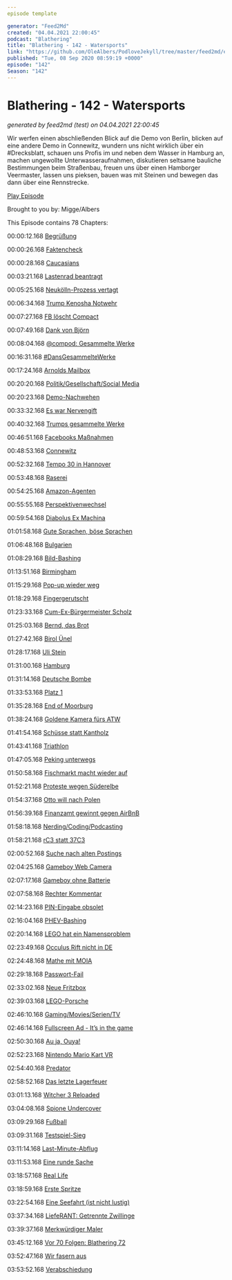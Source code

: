 ```yaml
---
episode template

generator: "Feed2Md"
created: "04.04.2021 22:00:45"
podcast: "Blathering"
title: "Blathering - 142 - Watersports"
link: "https://github.com/OleAlbers/PodloveJekyll/tree/master/feed2md/example/export/seasons/5/2020/9/Blathering - 142 - Watersports.md"
published: "Tue, 08 Sep 2020 08:59:19 +0000"
episode: "142"
Season: "142"
---
```


# Blathering - 142 - Watersports
_generated by feed2md (test) on 04.04.2021 22:00:45_

Wir werfen einen abschließenden Blick auf die Demo von Berlin, blicken auf eine andere Demo in Connewitz, wundern uns nicht wirklich über ein #Drecksblatt, schauen uns Profis im und neben dem Wasser in Hamburg an, machen ungewollte Unterwasseraufnahmen, diskutieren seltsame bauliche Bestimmungen beim Straßenbau, freuen uns über einen Hamborger Veermaster, lassen uns pieksen, bauen was mit Steinen und bewegen das dann über eine Rennstrecke.

[Play Episode](https://www.blathering.de/podlove/file/1326/s/feed/c/mp3/blathering_142.mp3)

Brought to you by: Migge/Albers

This Episode contains 78 Chapters:


00:00:12.168 [Begrüßung]()

00:00:26.168 [Faktencheck]()

00:00:28.168 [Caucasians](https://www.tobiasmigge.de/2020/09/06/2read-136-was-wei%C3%9Fe-menschen-nicht-%C3%BCber-rassismus-h%C3%B6ren-wollen/)

00:03:21.168 [Lastenrad beantragt](https://twitter.com/fhh_umwelt/status/1298889015312158720)

00:05:25.168 [Neukölln-Prozess vertagt](https://www.tagesspiegel.de/berlin/polizisten-duerfen-nur-eingeschraenkt-aussagen-richterin-stoppt-hauptverhandlung-gegen-neukoellner-neonazis/26144816.html)

00:06:34.168 [Trump Kenosha Notwehr](https://www.theguardian.com/us-news/2020/aug/31/trump-kyle-rittenhouse-press-briefing-kenosha)

00:07:27.168 [FB löscht Compact](https://www.tagesschau.de/inland/facebook-compact-offline-101.html)

00:07:49.168 [Dank von Björn](https://twitter.com/HobbyQS/status/1300697585850744833)

00:08:04.168 [@compod: Gesammelte Werke](https://twitter.com/search?q=(from%3Acompod)%20(%40blathering_pod)%20until%3A2020-09-08%20since%3A2020-08-30&src=typed_query&f=live)

00:16:31.168 [#DansGesammelteWerke](https://twitter.com/search?q=(from%3Aevildanwallace)%20(%40blathering_pod)%20until%3A2020-09-08%20since%3A2020-08-30&src=typed_query&f=live)

00:17:24.168 [Arnolds Mailbox](https://www.youtube.com/watch?v=PGASWBpYaBU)

00:20:20.168 [Politik/Gesellschaft/Social Media]()

00:20:23.168 [Demo-Nachwehen](https://lagedernation.org/2020/09/02/ldn203-corona-demo-wirecard-interview-gerhard-schick-5-jahre-wir-schaffen-das-fischerkoeniginnen-im-allgaeu/)

00:33:32.168 [Es war Nervengift](https://www.t-online.de/nachrichten/ausland/id_88504788/bundesregierung-nawalny-mit-chemischem-nervenkampfstoff-vergiftet.html)

00:40:32.168 [Trumps gesammelte Werke](https://twitter.com/lindyli/status/1301529162763689987)

00:46:51.168 [Facebooks Maßnahmen](https://www.washingtonpost.com/technology/2020/09/01/facebook-disinformation-takedown/)

00:48:53.168 [Connewitz](https://www.lvz.de/Leipzig/Polizeiticker/Polizeiticker-Leipzig/Leipzig-Connewitz-Kretschmer-sagt-Linksextremisten-den-Kampf-an)

00:52:32.168 [Tempo 30 in Hannover](https://www.ndr.de/nachrichten/niedersachsen/hannover_weser-leinegebiet/Tempo-30-in-Ortsdurchfahrten-Kommunen-sehen-Bedarf,tempolimit304.html)

00:53:48.168 [Raserei](https://www.tagesspiegel.de/berlin/wieder-illegales-autorennen-in-berlin-bmw-rast-auf-dem-kudamm-in-kleinwagen-mutter-und-tochter-schwer-verletzt/26145910.html)

00:54:25.168 [Amazon-Agenten](https://www.golem.de/news/intelligence-analyst-amazon-sucht-geheimanalysten-gegen-gewerkschaften-2009-150612.html)

00:55:55.168 [Perspektivenwechsel](https://twitter.com/theRosenblatts/status/1301792012321148928)

00:59:54.168 [Diabolus Ex Machina](https://www.tagesschau.de/inland/lkr-bundestag-101.html)

01:01:58.168 [Gute Sprachen, böse Sprachen](https://twitter.com/tazgezwitscher/status/1302665367882543105)

01:06:48.168 [Bulgarien](https://www.deutschlandfunk.de/der-tag-die-wut-der-menschen-in-bulgarien.3415.de.html?dram:article_id=483586)

01:08:29.168 [Bild-Bashing](https://twitter.com/miguelrausa/status/1302703965096873984)

01:13:51.168 [Birmingham](https://www.tagesschau.de/ausland/birmingham-messerangriff-111.html)

01:15:29.168 [Pop-up wieder weg](https://www.rbb24.de/politik/thema/2020/coronavirus/beitraege_neu/2020/09/berlin-pop-up-radwege-eilantrag-schilder-muessen-weg.html)

01:18:29.168 [Fingergerutscht](https://twitter.com/PolizeiSachsen/status/1302944454647705601)

01:23:33.168 [Cum-Ex-Bürgermeister Scholz](https://www.sueddeutsche.de/wirtschaft/cum-ex-scholz-1.5020109)

01:25:03.168 [Bernd, das Brot](https://taz.de/20-Jahre-Bernd-das-Brot/!5706648/)

01:27:42.168 [Birol Ünel](https://de.wikipedia.org/wiki/Birol_%C3%9Cnel)

01:28:17.168 [Uli Stein](https://de.wikipedia.org/wiki/Uli_Stein_(Cartoonist))

01:31:00.168 [Hamburg]()

01:31:14.168 [Deutsche Bombe](https://www.presseportal.de/blaulicht/pm/82522/4693804)

01:33:53.168 [Platz 1](https://www.travelbook.de/ziele/staedte/deutschlands-schoenste-grossstadt-abstimmung)

01:35:28.168 [End of Moorburg](https://taz.de/Umstrittenes-Steinkohlekrafterk/!5712394/)

01:38:24.168 [Goldene Kamera fürs ATW](https://twitter.com/hh_bsb/status/1301105171259371520)

01:41:54.168 [Schüsse statt Kantholz](https://www.mopo.de/hamburg/er-hat-selbst-geschossen--hamburger-afd-mitglied-taeuscht-ueberfall-durch-antifa-vor-37281566)

01:43:41.168 [Triathlon](https://www.hamburg.de/hamburg-triathlon/)

01:47:05.168 [Peking unterwegs](https://www.hamburg.de/sehenswuerdigkeiten/4650790/peking/)

01:50:58.168 [Fischmarkt macht wieder auf](https://hamburg1.de/nachrichten/46040/Fischmarkt_kaempft_fuer_baldigen_Neustart.html)

01:52:21.168 [Proteste wegen Süderelbe](https://www.ndr.de/fernsehen/sendungen/hamburg_journal/Protest-gegen-Oeffnung-der-Alten-Suederelbe,hamj99736.html)

01:54:37.168 [Otto will nach Polen](https://www.ndr.de/fernsehen/sendungen/hamburg_journal/Otto-Group-schliesst-Hamburger-Retouren-Zentrum,hamj99652.html)

01:56:39.168 [Finanzamt gewinnt gegen AirBnB](https://hamburg1.de/nachrichten/46067/Airbnb_muss_Steuerdaten_liefern.html)

01:58:18.168 [Nerding/Coding/Podcasting]()

01:58:21.168 [rC3 statt 37C3](https://events.ccc.de/2020/09/04/rc3-remote-chaos-experience/)

02:00:52.168 [Suche nach alten Postings](https://twitter.com/tmigge/status/1300863985181495296)

02:04:25.168 [Gameboy Web Camera](https://petapixel.com/2020/09/04/this-guy-turned-his-game-boy-camera-into-a-functional-webcam/)

02:07:17.168 [Gameboy ohne Batterie](https://eandt.theiet.org/content/articles/2020/09/battery-less-game-boy-powers-itself-from-button-presses-and-the-sun/)

02:07:58.168 [Rechter Kommentar](https://twitter.com/tmigge/status/1302612864897896450)

02:14:23.168 [PIN-Eingabe obsolet](https://www.golem.de/news/visa-forscher-hebeln-pin-abfrage-bei-kontaktlosem-bezahlen-aus-2008-150569.html)

02:16:04.168 [PHEV-Bashing](https://twitter.com/tmigge/status/1301218068509720578)

02:20:14.168 [LEGO hat ein Namensproblem](https://www.stonewars.de/news/razor-crest-wortmarke-deutschland/)

02:23:49.168 [Occulus Rift nicht in DE](https://www.golem.de/news/virtual-reality-oculus-stellt-verkauf-von-headsets-in-deutschland-ein-2009-150641.html)

02:24:48.168 [Mathe mit MOIA](https://twitter.com/tmigge/status/1301854326869155840)

02:29:18.168 [Passwort-Fail](https://twitter.com/stammtischphilo/status/1302914517211508736)

02:33:02.168 [Neue Fritzbox](https://avm.de/produkte/fritzbox/fritzbox-7590/)

02:39:03.168 [LEGO-Porsche](https://twitter.com/tmigge/status/1302175445790711814)

02:46:10.168 [Gaming/Movies/Serien/TV]()

02:46:14.168 [Fullscreen Ad - It’s in the game](https://www.derstandard.at/story/2000119830684/shitstorm-gegen-ea-wegen-full-screen-werbung-bei-vollpreistitel)

02:50:30.168 [Au ja, Ouya!](https://twitter.com/stammtischphilo/status/1301441381848801280)

02:52:23.168 [Nintendo Mario Kart VR](https://www.golem.de/news/nintendo-switch-mario-kart-live-schickt-spielzeugauto-auf-vr-rennstecke-2009-150676.html)

02:54:40.168 [Predator](https://de.wikipedia.org/wiki/Predator_(Film))

02:58:52.168 [Das letzte Lagerfeuer](https://twitter.com/stammtischphilo/status/1301450259189641217)

03:01:13.168 [Witcher 3 Reloaded](https://de.wikipedia.org/wiki/The_Witcher_3:_Wild_Hunt)

03:04:08.168 [Spione Undercover](https://de.wikipedia.org/wiki/Spione_Undercover_%E2%80%93_Eine_wilde_Verwandlung)

03:09:29.168 [Fußball]()

03:09:31.168 [Testspiel-Sieg](https://www.fcstpauli.com/news/saisoneroeffnung-gegen-sonderjyske-fodbold/)

03:11:14.168 [Last-Minute-Abflug](https://twitter.com/fcstpauli/status/1300798555028967425)

03:11:53.168 [Eine runde Sache](https://www.hfv.de/artikel/hfv-spielbetrieb-startet-unter-corona-bedingungen-mit-geaendertem-spielmodus/)

03:18:57.168 [Real Life]()

03:18:59.168 [Erste Spritze](https://twitter.com/tmigge/status/1301058654393839616)

03:22:54.168 [Eine Seefahrt (ist nicht lustig)](https://twitter.com/stammtischphilo/status/1301830864259739648)

03:37:34.168 [LiefeRANT: Getrennte Zwillinge](https://twitter.com/tmigge/status/1301116926379388929)

03:39:37.168 [Merkwürdiger Maler](https://de.wikipedia.org/wiki/Haushaltsnahe_Dienstleistung)

03:45:12.168 [Vor 70 Folgen: Blathering 72](https://www.blathering.de/2019/03/blathering-072-blatherus-interruptus/)

03:52:47.168 [Wir fasern aus]()

03:53:52.168 [Verabschiedung]()


